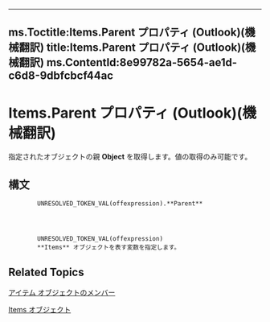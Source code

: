 

---
ms.Toctitle:Items.Parent プロパティ (Outlook)(機械翻訳)
title:Items.Parent プロパティ (Outlook)(機械翻訳)
ms.ContentId:8e99782a-5654-ae1d-c6d8-9dbfcbcf44ac
---
# Items.Parent プロパティ (Outlook)(機械翻訳)




指定されたオブジェクトの親 **Object** を取得します。値の取得のみ可能です。

## 構文

            UNRESOLVED_TOKEN_VAL(offexpression).**Parent**




            UNRESOLVED_TOKEN_VAL(offexpression)
            **Items** オブジェクトを表す変数を指定します。



## Related Topics

[アイテム オブジェクトのメンバー](bcc2cf6c-b6fb-e1a2-1d5c-d7e2bdf6b7dc.md)

[Items オブジェクト](3a99730b-e62a-5ca6-f6ec-911c95173242.md)




